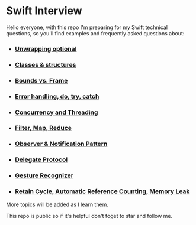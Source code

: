 # Swift Interview
Hello everyone, with this repo I'm preparing for my Swift technical questions, so you'll find examples and frequently asked questions about:

* ### [Unwrapping optional](https://github.com/JoJoDevAdventure/Swift-Interview/tree/main/Unwrapping%20optional)
* ### [Classes & structures](https://github.com/JoJoDevAdventure/Swift-Interview/tree/main/Classes%20%26%20structures%20)
* ### [Bounds vs. Frame](https://github.com/JoJoDevAdventure/Swift-Interview/tree/main/Bounds%20vs.%20Frame)
* ### [Error handling, do, try, catch](https://github.com/JoJoDevAdventure/Swift-Interview/tree/main/Error%20handling%2C%20do%2C%20try%2C%20catch)
* ### [Concurrency and Threading](https://github.com/JoJoDevAdventure/Swift-Interview/tree/main/Concurrency%20and%20Threading)
* ### [Filter, Map, Reduce](https://github.com/JoJoDevAdventure/Swift-Interview/tree/main/Filter%2C%20Map%2C%20Reduce)
* ### [Observer & Notification Pattern](https://github.com/JoJoDevAdventure/Swift-Interview/tree/main/Observer%20%26%20Notification%20Pattern)
* ### [Delegate Protocol](https://github.com/JoJoDevAdventure/Swift-Interview/tree/main/Delegate%20Protocol)
* ### [Gesture Recognizer](https://github.com/JoJoDevAdventure/Swift-Interview/tree/main/Gesture%20Recognizer)
* ### [Retain Cycle, Automatic Reference Counting, Memory Leak](https://github.com/JoJoDevAdventure/Swift-Interview/tree/main/Retain%20Cycle%2C%20Automatic%20Reference%20Counting%2C%20Memory%20Leak)

More topics will be added as I learn them.

This repo is public so if it's helpful don't foget to star and follow me.
